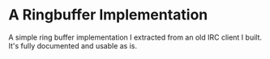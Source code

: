 A Ringbuffer Implementation
===========================
A simple ring buffer implementation I extracted from an old
IRC client I built. It's fully documented and usable as is.
